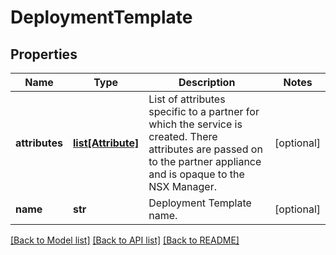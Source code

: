 # DeploymentTemplate

## Properties
Name | Type | Description | Notes
------------ | ------------- | ------------- | -------------
**attributes** | [**list[Attribute]**](Attribute.md) | List of attributes specific to a partner for which the service is created. There attributes are passed on to the partner appliance and is opaque to the NSX Manager. | [optional] 
**name** | **str** | Deployment Template name. | [optional] 

[[Back to Model list]](../README.md#documentation-for-models) [[Back to API list]](../README.md#documentation-for-api-endpoints) [[Back to README]](../README.md)

